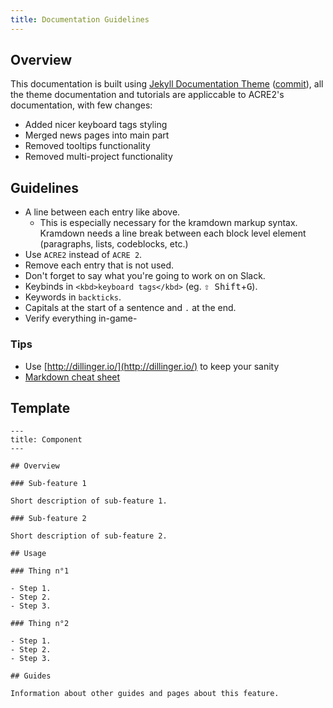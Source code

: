 ```yaml
---
title: Documentation Guidelines
---
```


## Overview

This documentation is built using [Jekyll Documentation Theme](http://idratherbewriting.com/documentation-theme-jekyll/) ([commit](https://github.com/tomjohnson1492/documentation-theme-jekyll/commit/5505b46f0efbf75dd65b0634ad0c77db78692d41)), all the theme documentation and tutorials are appliccable to ACRE2's documentation, with few changes:
- Added nicer keyboard tags styling
- Merged news pages into main part
- Removed tooltips functionality
- Removed multi-project functionality

## Guidelines

- A line between each entry like above.
    - This is especially necessary for the kramdown markup syntax. Kramdown needs a line break between each block level element (paragraphs, lists, codeblocks, etc.)
- Use `ACRE2` instead of `ACRE 2`.
- Remove each entry that is not used.
- Don't forget to say what you're going to work on on Slack.
- Keybinds in ```<kbd>keyboard tags</kbd>``` (eg. <kbd>⇧&nbsp;Shift</kbd>+<kbd>G</kbd>).
- Keywords in ````backticks````.
- Capitals at the start of a sentence and `.` at the end.
- Verify everything in-game-

### Tips

- Use [http://dillinger.io/](http://dillinger.io/) to keep your sanity
- [Markdown cheat sheet](https://github.com/adam-p/markdown-here/wiki/Markdown-Cheatsheet)


## Template

```
---
title: Component
---

## Overview

### Sub-feature 1

Short description of sub-feature 1.

### Sub-feature 2

Short description of sub-feature 2.

## Usage

### Thing n°1

- Step 1.
- Step 2.
- Step 3.

### Thing n°2

- Step 1.
- Step 2.
- Step 3.

## Guides

Information about other guides and pages about this feature.
```
